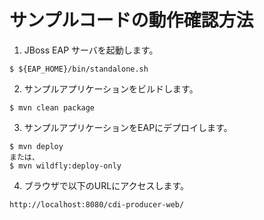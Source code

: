 # サンプルコードの動作確認方法

1. JBoss EAP サーバを起動します。

~~~
$ ${EAP_HOME}/bin/standalone.sh
~~~

2. サンプルアプリケーションをビルドします。

~~~
$ mvn clean package
~~~

3. サンプルアプリケーションをEAPにデプロイします。

~~~
$ mvn deploy
または、
$ mvn wildfly:deploy-only
~~~

4. ブラウザで以下のURLにアクセスします。

~~~
http://localhost:8080/cdi-producer-web/
~~~